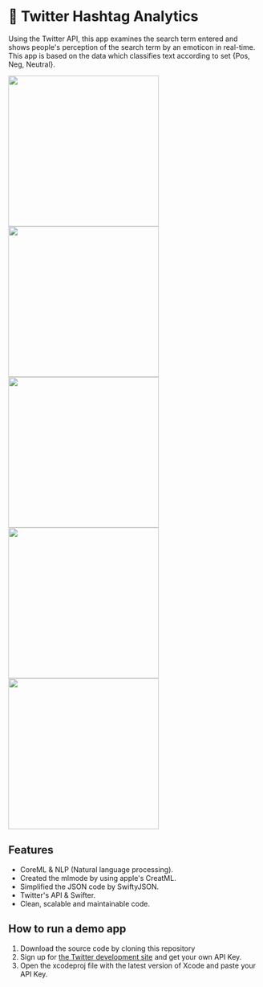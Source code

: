# 🤔 Twitter Hashtag Analytics
Using the Twitter API, this app examines the search term entered and shows people's perception of the search term by an emoticon in real-time. This app is based on the data which classifies text according to set {Pos, Neg, Neutral}.

<p>
  <img src="https://user-images.githubusercontent.com/50784573/107720919-ba7af980-6d1e-11eb-8e6b-222e41e66d09.gif" Height=300/>
  <img src="https://user-images.githubusercontent.com/50784573/107720929-c2d33480-6d1e-11eb-87ea-1ed7b54ff8fd.png" Height=300/>
  <img src="https://user-images.githubusercontent.com/50784573/107720931-c36bcb00-6d1e-11eb-845c-8737ec5f14cd.png" Height=300/>
  <img src="https://user-images.githubusercontent.com/50784573/107720933-c4046180-6d1e-11eb-8a42-be81c292a9e7.png" Height=300/>
  <img src="https://user-images.githubusercontent.com/50784573/107720934-c4046180-6d1e-11eb-96bf-67c2ced21768.png" Height=300/>
</p>

## Features

- CoreML & NLP (Natural language processing).
- Created the mlmode by using apple's CreatML. 
- Simplified the JSON code by SwiftyJSON.
- Twitter's API & Swifter.
- Clean, scalable and maintainable code.

## How to run a demo app

1. Download the source code by cloning this repository
2. Sign up for [the Twitter development site](https://developer.twitter.com/en) and get your own API Key.
3. Open the xcodeproj file with the latest version of Xcode and paste your API Key.